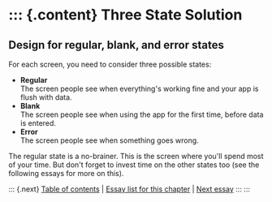 ::: {.content}
Three State Solution
====================

Design for regular, blank, and error states
-------------------------------------------

For each screen, you need to consider three possible states:

-   **Regular**\
    The screen people see when everything\'s working fine and your app
    is flush with data.
-   **Blank**\
    The screen people see when using the app for the first time, before
    data is entered.
-   **Error**\
    The screen people see when something goes wrong.

The regular state is a no-brainer. This is the screen where you\'ll
spend most of your time. But don\'t forget to invest time on the other
states too (see the following essays for more on this).

::: {.next}
[Table of contents](toc.php) \| [Essay list for this
chapter](toc.php#ch09) \| [Next essay](ch09_The_Blank_Slate.php)
:::
:::
